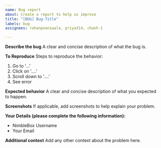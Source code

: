 ```yaml
---
name: Bug report
about: Create a report to help us improve
title: "[BUG] Bug-Title"
labels: bug
assignees: rohanpooniwala, priya314, chanh-1

---
```


**Describe the bug**
A clear and concise description of what the bug is.

**To Reproduce**
Steps to reproduce the behavior:
1. Go to '...'
2. Click on '....'
3. Scroll down to '....'
4. See error

**Expected behavior**
A clear and concise description of what you expected to happen.

**Screenshots**
If applicable, add screenshots to help explain your problem.

**Your Details (please complete the following information):**
- NimbleBox Username
- Your Email

**Additional context**
Add any other context about the problem here.
